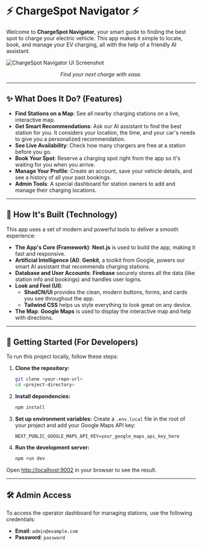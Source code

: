# ⚡ ChargeSpot Navigator ⚡

Welcome to **ChargeSpot Navigator**, your smart guide to finding the best spot to charge your electric vehicle. This app makes it simple to locate, book, and manage your EV charging, all with the help of a friendly AI assistant.

![ChargeSpot Navigator UI Screenshot](https://images.unsplash.com/photo-1707758283398-7df21adba23a?crop=entropy&cs=tinysrgb&fit=max&fm=jpg&ixid=M3w3NDE5ODJ8MHwxfHNlYXJjaHw4fHxjaGFyZ2luZyUyMHN0YXRpb258ZW58MHx8fHwxNzU5MTM5NzE3fDA&ixlib=rb-4.1.0&q=80&w=1080)
*<p align="center">Find your next charge with ease.</p>*

---

## ✨ What Does It Do? (Features)

- **Find Stations on a Map**: See all nearby charging stations on a live, interactive map.
- **Get Smart Recommendations**: Ask our AI assistant to find the best station for you. It considers your location, the time, and your car's needs to give you a personalized recommendation.
- **See Live Availability**: Check how many chargers are free at a station before you go.
- **Book Your Spot**: Reserve a charging spot right from the app so it's waiting for you when you arrive.
- **Manage Your Profile**: Create an account, save your vehicle details, and see a history of all your past bookings.
- **Admin Tools**: A special dashboard for station owners to add and manage their charging locations.

---

## 🚀 How It's Built (Technology)

This app uses a set of modern and powerful tools to deliver a smooth experience:

- **The App's Core (Framework)**: **Next.js** is used to build the app, making it fast and responsive.
- **Artificial Intelligence (AI)**: **Genkit**, a toolkit from Google, powers our smart AI assistant that recommends charging stations.
- **Database and User Accounts**: **Firebase** securely stores all the data (like station info and bookings) and handles user logins.
- **Look and Feel (UI)**:
    - **ShadCN/UI** provides the clean, modern buttons, forms, and cards you see throughout the app.
    - **Tailwind CSS** helps us style everything to look great on any device.
- **The Map**: **Google Maps** is used to display the interactive map and help with directions.

---

## 🏁 Getting Started (For Developers)

To run this project locally, follow these steps:

1.  **Clone the repository:**
    ```bash
    git clone <your-repo-url>
    cd <project-directory>
    ```

2.  **Install dependencies:**
    ```bash
    npm install
    ```

3.  **Set up environment variables:**
    Create a `.env.local` file in the root of your project and add your Google Maps API key:
    ```env
    NEXT_PUBLIC_GOOGLE_MAPS_API_KEY=your_google_maps_api_key_here
    ```

4.  **Run the development server:**
    ```bash
    npm run dev
    ```

Open [http://localhost:9002](http://localhost:9002) in your browser to see the result.

---

## 🛠️ Admin Access

To access the operator dashboard for managing stations, use the following credentials:

- **Email**: `admin@example.com`
- **Password**: `password`
